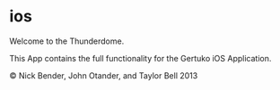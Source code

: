 ios
===

Welcome to the Thunderdome.


This App contains the full functionality for the Gertuko iOS Application.

&copy; Nick Bender, John Otander, and Taylor Bell 2013